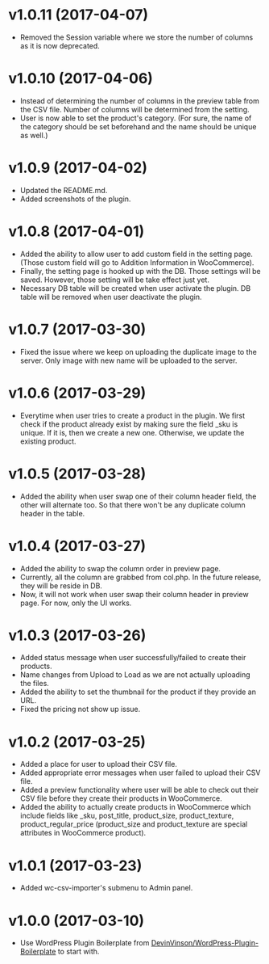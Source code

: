 v1.0.11 (2017-04-07)
======

* Removed the Session variable where we store the number of columns as it is now deprecated.

v1.0.10 (2017-04-06)
======

* Instead of determining the number of columns in the preview table from the CSV file. Number of columns will be determined from the setting.
* User is now able to set the product's category. (For sure, the name of the category should be set beforehand and the name should be unique as well.)

v1.0.9 (2017-04-02)
======

* Updated the README.md.
* Added screenshots of the plugin.

v1.0.8 (2017-04-01)
======

* Added the ability to allow user to add custom field in the setting page. (Those custom field will go to Addition Information in WooCommerce).
* Finally, the setting page is hooked up with the DB. Those settings will be saved. However, those setting will be take effect just yet.
* Necessary DB table will be created when user activate the plugin. DB table will be removed when user deactivate the plugin.

v1.0.7 (2017-03-30)
======

* Fixed the issue where we keep on uploading the duplicate image to the server. Only image with new name will be uploaded to the server.

v1.0.6 (2017-03-29)
======

* Everytime when user tries to create a product in the plugin. We first check if the product already exist by making sure the field _sku is unique. If it is, then we create a new one. Otherwise, we update the existing product.

v1.0.5 (2017-03-28)
======

* Added the ability when user swap one of their column header field, the other will alternate too. So that there won't be any duplicate column header in the table.

v1.0.4 (2017-03-27)
======

* Added the ability to swap the column order in preview page.
* Currently, all the column are grabbed from col.php. In the future release, they will be reside in DB.
* Now, it will not work when user swap their column header in preview page. For now, only the UI works.

v1.0.3 (2017-03-26)
======

* Added status message when user successfully/failed to create their products.
* Name changes from Upload to Load as we are not actually uploading the files.
* Added the ability to set the thumbnail for the product if they provide an URL.
* Fixed the pricing not show up issue.

v1.0.2 (2017-03-25)
======

* Added a place for user to upload their CSV file.
* Added appropriate error messages when user failed to upload their CSV file.
* Added a preview functionality where user will be able to check out their CSV file before they create their products in WooCommerce.
* Added the ability to actually create products in WooCommerce which include fields like _sku, post_title, product_size, product_texture, product_regular_price (product_size and product_texture are special attributes in WooCommerce product).

v1.0.1 (2017-03-23)
======

* Added wc-csv-importer's submenu to Admin panel.

v1.0.0 (2017-03-10)
======

* Use WordPress Plugin Boilerplate from [DevinVinson/WordPress-Plugin-Boilerplate](https://github.com/DevinVinson/WordPress-Plugin-Boilerplate) to start with.
